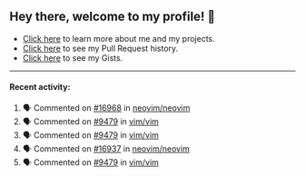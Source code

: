 ## Hey there, welcome to my profile! 👋

- [Click here](https://seandewar.github.io/) to learn more about me and my projects.
- [Click here](https://github.com/search?p=1&q=author%3Aseandewar+is%3Apr) to see my Pull Request history.
- [Click here](https://gist.github.com/seandewar) to see my Gists.

---

#### Recent activity:

<!--START_SECTION:activity-->
1. 🗣 Commented on [#16968](https://github.com/neovim/neovim/issues/16968) in [neovim/neovim](https://github.com/neovim/neovim)
2. 🗣 Commented on [#9479](https://github.com/vim/vim/issues/9479) in [vim/vim](https://github.com/vim/vim)
3. 🗣 Commented on [#9479](https://github.com/vim/vim/issues/9479) in [vim/vim](https://github.com/vim/vim)
4. 🗣 Commented on [#16937](https://github.com/neovim/neovim/issues/16937) in [neovim/neovim](https://github.com/neovim/neovim)
5. 🗣 Commented on [#9479](https://github.com/vim/vim/issues/9479) in [vim/vim](https://github.com/vim/vim)
<!--END_SECTION:activity-->
